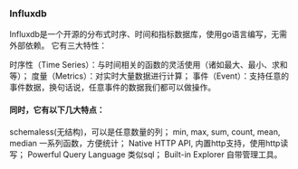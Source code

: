 ### Influxdb 

Influxdb是一个开源的分布式时序、时间和指标数据库，使用go语言编写，无需外部依赖。
它有三大特性：

时序性（Time Series）：与时间相关的函数的灵活使用（诸如最大、最小、求和等）；
度量（Metrics）：对实时大量数据进行计算；
事件（Event）：支持任意的事件数据，换句话说，任意事件的数据我们都可以做操作。

#### 同时，它有以下几大特点： 
schemaless(无结构)，可以是任意数量的列；
min, max, sum, count, mean, median 一系列函数，方便统计；
Native HTTP API, 内置http支持，使用http读写；
Powerful Query Language 类似sql；
Built-in Explorer 自带管理工具。

 
